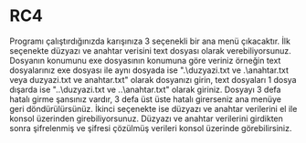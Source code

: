 # RC4

Programı çalıştırdığınızda karışınıza 3 seçenekli bir ana menü çıkacaktır. 
İlk seçenekte düzyazı ve anahtar verisini text dosyası olarak verebiliyorsunuz. Dosyanın konumunu exe dosyasının konumuna göre veriniz örneğin text dosyalarınız exe dosyası ile aynı dosyada ise ".\duzyazi.txt ve .\anahtar.txt veya duzyazi.txt ve anahtar.txt" olarak dosyanızı girin, text dosyaları 1 dosya dışarda ise "..\duzyazi.txt ve ..\anahtar.txt" olarak giriniz. Dosyayı 3 defa hatalı girme şansınız vardır, 3 defa üst üste hatalı girerseniz ana menüye geri döndürülürsünüz.
İkinci seçenekte ise düzyazı ve anahtar verilerini el ile konsol üzerinden girebiliyorsunuz.
Düzyazı ve anahtar verilerini girdikten sonra şifrelenmiş ve şifresi çözülmüş verileri konsol üzerinde görebilirsiniz.
